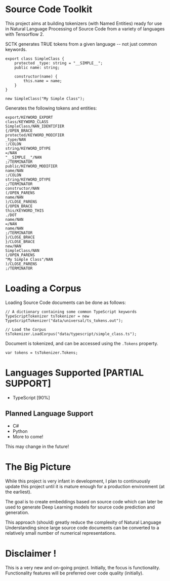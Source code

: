 # Source Code Toolkit

This project aims at building tokenizers (with Named Entities) ready for use in Natural Language Processing of Source Code from a variety of languages with Tensorflow 2.

SCTK generates TRUE tokens from a given language -- not just common keywords.

```
export class SimpleClass {
    protected _type: string = "__SIMPLE__";
    public name: string;

    constructor(name) {
        this.name = name;
    }
}

new SimpleClass("My Simple Class");
```

Generates the following tokens and entities:

```
export/KEYWORD_EXPORT
class/KEYWORD_CLASS
SimpleClass/NAN_IDENTIFIER
{/OPEN_BRACE
protected/KEYWORD_MODIFIER
_type/NAN
:/COLON
string/KEYWORD_DTYPE
=/NAN
"__SIMPLE__"/NAN
;/TERMINATOR
public/KEYWORD_MODIFIER
name/NAN
:/COLON
string/KEYWORD_DTYPE
;/TERMINATOR
constructor/NAN
(/OPEN_PARENS
name/NAN
)/CLOSE_PARENS
{/OPEN_BRACE
this/KEYWORD_THIS
./DOT
name/NAN
=/NAN
name/NAN
;/TERMINATOR
}/CLOSE_BRACE
}/CLOSE_BRACE
new/NAN
SimpleClass/NAN
(/OPEN_PARENS
"My Simple Class"/NAN
)/CLOSE_PARENS
;/TERMINATOR
```

# Loading a Corpus

Loading Source Code documents can be done as follows:


```
// A dictionary containing some common TypeScript keywords
TypeScriptTokenizer tsTokenizer = new TypeScriptTokenizer("data/universal/ts_tokens.out");

// Load the Corpus
tsTokenizer.LoadCorpus("data/typescript/simple_class.ts");
```

Document is tokenized, and can be accessed using the ```.Tokens``` property.

```
var tokens = tsTokenizer.Tokens;
```

# Languages Supported [PARTIAL SUPPORT]

- TypeScript [90%]

## Planned Language Support

- C#
- Python
- More to come!

This may change in the future!

# The Big Picture

While this project is very infant in development, I plan to continuously update this project until it is mature enough for a production environment (at the earliest).

The goal is to create embeddings based on source code which can later be used to generate Deep Learning models for source code prediction and generation.

This approach (should) greatly reduce the complexity of Natural Language Understanding since large source code documents can be converted to a relatively small number of numerical representations.

# Disclaimer !

This is a very new and on-going project. Initially, the focus is functionality. Functionality features will be preferred over code quality (initially).
